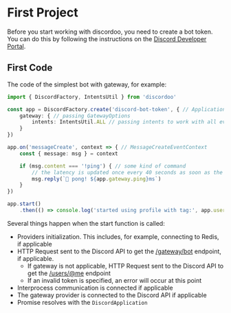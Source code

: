 # First Project
Before you start working with discordoo, you need to create a bot token. You can do this by following the instructions on the [Discord Developer Portal](https://discord.com/developers/applications).

## First Code
The code of the simplest bot with gateway, for example:
```ts
import { DiscordFactory, IntentsUtil } from 'discordoo'

const app = DiscordFactory.create('discord-bot-token', { // ApplicationOptions
    gateway: { // passing GatewayOptions
        intents: IntentsUtil.ALL // passing intents to work with all events
    }
})

app.on('messageCreate', context => { // MessageCreateEventContext
    const { message: msg } = context

    if (msg.content === '!ping') { // some kind of command
        // the latency is updated once every 40 seconds as soon as the heartbeat occurs
        msg.reply(`🏓 pong! ${app.gateway.ping}ms`)
    }
})

app.start()
    .then(() => console.log('started using profile with tag:', app.user.tag))
```
Several things happen when the start function is called:
* Providers initialization. This includes, for example, connecting to Redis, if applicable
* HTTP Request sent to the Discord API to get the [/gateway/bot](https://discord.com/developers/docs/topics/gateway#get-gateway-bot) endpoint, if applicable.
  * If gateway is not applicable, HTTP Request sent to the Discord API to get the [/users/@me](https://discord.com/developers/docs/resources/user#get-current-user) endpoint
  * If an invalid token is specified, an error will occur at this point
* Interprocess communication is connected if applicable
* The gateway provider is connected to the Discord API if applicable
* Promise resolves with the `DiscordApplication`
